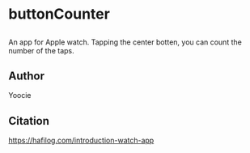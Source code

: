 # buttonCounter

## 
  An app for Apple watch.
  Tapping the center botten, you can count the number of the taps.

## Author
  Yoocie

## Citation
  https://hafilog.com/introduction-watch-app

